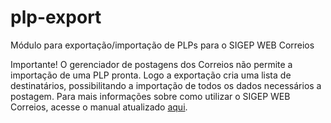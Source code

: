 # plp-export
Módulo para exportação/importação de PLPs para o SIGEP WEB Correios

Importante! O gerenciador de postagens dos Correios não permite a importação de uma PLP pronta. Logo a exportação cria uma lista de destinatários, possibilitando a importação de todos os dados necessários a postagem.
Para mais informações sobre como utilizar o SIGEP WEB Correios, acesse o manual atualizado [aqui](http://www.corporativo.correios.com.br/encomendas/sigepweb/doc/Manual_do_Usuario_SigepWeb.pdf).
